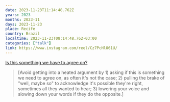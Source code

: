 ```yaml
---
date: 2023-11-23T11:14:48.762Z
years: 2023
months: 2023-11
days: 2023-11-23
place: Recife
country: Brazil
localtime: 2023-11-23T08:14:48.762-03:00
categories: ["talk"]
link: https://www.instagram.com/reel/Cz7PcHlO61U/
---
```

[Is this something we have to agree on?](https://www.instagram.com/reel/Cz7PcHlO61U/)

> [Avoid getting into a heated argument by 1) asking if this is something we need to agree on, as often it's not the case; 2) pulling the brake of "well, maybe so" to acknowledge it's possible they're right, sometimes all they wanted to hear; 3) lowering your voice and slowing down your words if they do the opposite.]
